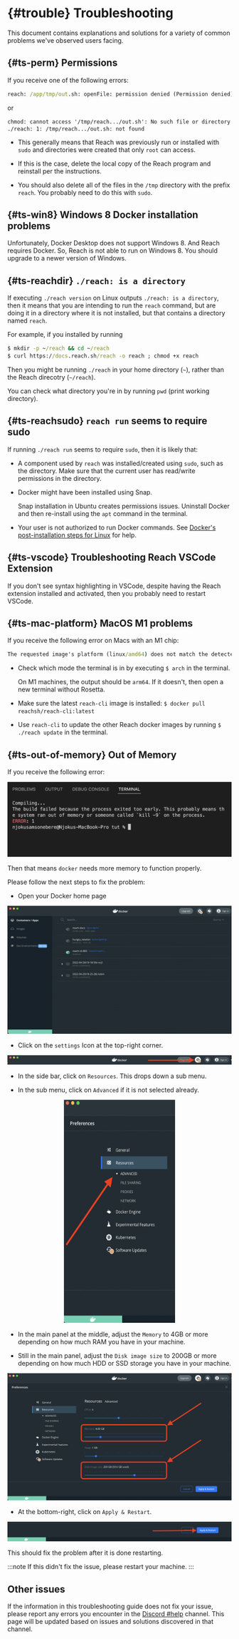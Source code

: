# {#trouble} Troubleshooting

This document contains explanations and solutions for a variety of common
problems we've observed users facing.

## {#ts-perm} Permissions

If you receive one of the following errors:

```cmd
reach: /app/tmp/out.sh: openFile: permission denied (Permission denied)
```

or

```
chmod: cannot access '/tmp/reach.../out.sh': No such file or directory
./reach: 1: /tmp/reach.../out.sh: not found
```

* This generally means that Reach was previously run or installed with `sudo` and directories were created that only `root` can access.

* If this is the case, delete the local copy of the Reach program and reinstall per the instructions.

* You should also delete all of the files in the `/tmp` directory with the
  prefix `reach`.
  You probably need to do this with `sudo`.

## {#ts-win8} Windows 8 Docker installation problems

Unfortunately, Docker Desktop does not support Windows 8.
And Reach requires Docker.
So, Reach is not able to run on Windows 8.
You should upgrade to a newer version of Windows.

## {#ts-reachdir} `./reach: is a directory`

If executing `./reach version` on Linux outputs `./reach: is a directory`, then
it means that you are intending to run the `reach` command, but are doing it in
a directory where it is not installed, but that contains a directory named
`reach`.

For example, if you installed by running
```cmd
$ mkdir -p ~/reach && cd ~/reach
$ curl https://docs.reach.sh/reach -o reach ; chmod +x reach
```

Then you might be running `./reach` in your home directory (`~`), rather than
the Reach direcotry (`~/reach`).

You can check what directory you're in by running `pwd` (print working
directory).

## {#ts-reachsudo} `reach run` seems to require sudo

If running `./reach run` seems to require `sudo`, then it is likely that:

* A component used by `reach` was installed/created using `sudo`, such as the directory. Make sure that the current user has read/write permissions in the directory.

* Docker might have been installed using Snap.

  Snap installation in Ubuntu creates permissions issues.
  Uninstall Docker and then re-install using the `apt` command in the terminal.

* Your user is not authorized to run Docker commands.
  See [Docker's post-installation steps for Linux](https://docs.docker.com/engine/install/linux-postinstall/) for help.

## {#ts-vscode} Troubleshooting Reach VSCode Extension

If you don't see syntax highlighting in VSCode, despite having the Reach extension installed and activated, then you probably need to restart VSCode.

## {#ts-mac-platform} MacOS M1 problems

If you receive the following error on Macs with an M1 chip:

``` cmd
The requested image's platform (linux/amd64) does not match the detected host platform (linux/arm64/v8) and no specific platform was requested`
```

* Check which mode the terminal is in by executing `$ arch` in the terminal.

  On M1 machines, the output should be `arm64`.
  If it doesn't, then open a new terminal without Rosetta.

* Make sure the latest `reach-cli` image is installed: `$ docker pull reachsh/reach-cli:latest`

* Use `reach-cli` to update the other Reach docker images by running `$ ./reach update` in the terminal.

## {#ts-out-of-memory} Out of Memory

If you receive the following error:

![No memory](./terminal-no-memory.png)

Then that means `docker` needs more memory to function properly.

Please follow the next steps to fix the problem:

* Open your Docker home page

![docker home page](./docker-home-page.png)

* Click on the `settings` Icon at the top-right corner.

![docker settings](./docker-settings-icon.png)

* In the side bar, click on `Resources`. This drops down a sub menu.

* In the sub menu, click on `Advanced` if it is not selected already.

<p align="center">
<img src="./docker-side-bar.png" alt="docker sub menu" width="250" height="500" />
</p>

* In the main panel at the middle, adjust the `Memory` to 4GB or more depending on how much RAM you have in your machine.

* Still in the main panel, adjust the `Disk image size` to 200GB or more depending on how much HDD or SSD storage you have in your machine.

![docker settings main panel](./docker-settings-main-panel.png)

* At the bottom-right, click on `Apply & Restart`.

![docker Apply & Restart button](./docker-apply-restart.png)

This should fix the problem after it is done restarting.

:::note
If this didn't fix the issue, please restart your machine.
:::

## Other issues

If the information in this troubleshooting guide does not fix your issue, please report any errors you encounter in the [Discord #help](https://discord.com/channels/628402598663290882/749639931399241792) channel.
This page will be updated based on issues and solutions discovered in that channel.
